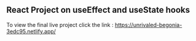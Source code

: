 ## React Project on useEffect and useState hooks
To view the final live project click the link : https://unrivaled-begonia-3edc95.netlify.app/
